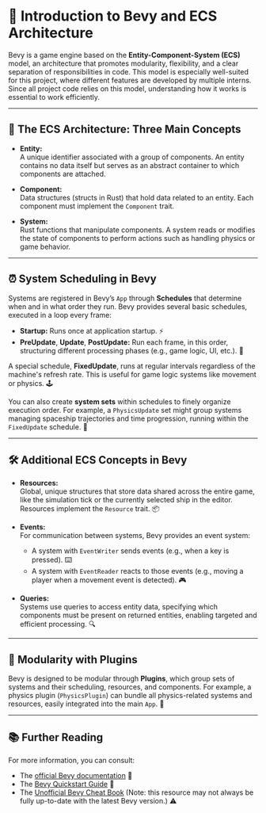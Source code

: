 # 🚀 Introduction to Bevy and ECS Architecture

Bevy is a game engine based on the **Entity-Component-System (ECS)** model, an architecture that promotes modularity, flexibility, and a clear separation of responsibilities in code. This model is especially well-suited for this project, where different features are developed by multiple interns. Since all project code relies on this model, understanding how it works is essential to work efficiently.

---

## 🧩 The ECS Architecture: Three Main Concepts

- **Entity:**  
  A unique identifier associated with a group of components. An entity contains no data itself but serves as an abstract container to which components are attached.

- **Component:**  
  Data structures (structs in Rust) that hold data related to an entity. Each component must implement the `Component` trait.

- **System:**  
  Rust functions that manipulate components. A system reads or modifies the state of components to perform actions such as handling physics or game behavior.

---

## ⏰ System Scheduling in Bevy

Systems are registered in Bevy’s `App` through **Schedules** that determine when and in what order they run. Bevy provides several basic schedules, executed in a loop every frame:

- **Startup:** Runs once at application startup. ⚡
- **PreUpdate**, **Update**, **PostUpdate:** Run each frame, in this order, structuring different processing phases (e.g., game logic, UI, etc.). 🔄

A special schedule, **FixedUpdate**, runs at regular intervals regardless of the machine's refresh rate. This is useful for game logic systems like movement or physics. 🕹️

You can also create **system sets** within schedules to finely organize execution order. For example, a `PhysicsUpdate` set might group systems managing spaceship trajectories and time progression, running within the `FixedUpdate` schedule. 🚀

---

## 🛠️ Additional ECS Concepts in Bevy

- **Resources:**  
  Global, unique structures that store data shared across the entire game, like the simulation tick or the currently selected ship in the editor. Resources implement the `Resource` trait. 📦

- **Events:**  
  For communication between systems, Bevy provides an event system:  
  - A system with `EventWriter` sends events (e.g., when a key is pressed). ⌨️  
  - A system with `EventReader` reacts to those events (e.g., moving a player when a movement event is detected). 🎮

- **Queries:**  
  Systems use queries to access entity data, specifying which components must be present on returned entities, enabling targeted and efficient processing. 🔍

---

## 🔌 Modularity with Plugins

Bevy is designed to be modular through **Plugins**, which group sets of systems and their scheduling, resources, and components. For example, a physics plugin (`PhysicsPlugin`) can bundle all physics-related systems and resources, easily integrated into the main `App`. 🧩

---

## 📚 Further Reading

For more information, you can consult:

- The [official Bevy documentation](https://bevyengine.org/learn/book/) 📖  
- The [Bevy Quickstart Guide](https://bevyengine.org/learn/book/introduction/) 🚀  
- The [Unofficial Bevy Cheat Book](https://bevy-cheatbook.github.io/) (Note: this resource may not always be fully up-to-date with the latest Bevy version.) ⚠️

